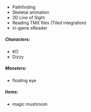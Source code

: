 + Pathfinding
+ Skeletal animation
+ 2D Line of Sight
+ Reading TMX files (Tiled integration)
+ in-game eReader
 
##### Characters:
- KO
- Dizzy

##### Monsters:
- floating eye

##### Items:
- magic mushroom